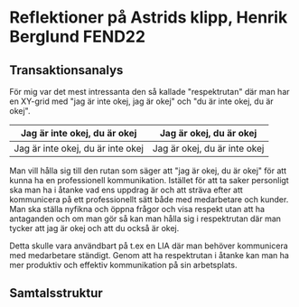# Reflektioner på Astrids klipp, Henrik Berglund FEND22

## Transaktionsanalys

För mig var det mest intressanta den så kallade "respektrutan" där man har en XY-grid med "jag är inte okej, jag är okej" och "du är inte okej, du är okej".


| Jag är inte okej, du är okej       | Jag är okej, du är okej       |
| ---------------------------------  | ----------------------------- |
| Jag är inte okej, du är inte okej  | Jag är okej, du är inte okej  |

Man vill hålla sig till den rutan som säger att "jag är okej, du är okej" för att kunna ha en professionell kommunikation. Istället för att ta saker personligt ska man ha i åtanke vad ens uppdrag är och att sträva efter att kommunicera på ett professionellt sätt både med medarbetare och kunder. Man ska ställa nyfikna och öppna frågor och visa respekt utan att ha antaganden och om man gör så kan man hålla sig i respektrutan där man tycker att jag är okej och att du också är okej.

Detta skulle vara användbart på t.ex en LIA där man behöver kommunicera med medarbetare ständigt. Genom att ha respektrutan i åtanke kan man ha mer produktiv och effektiv kommunikation på sin arbetsplats.

## Samtalsstruktur

